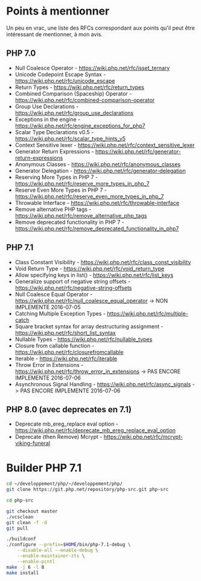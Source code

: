 # Points à mentionner

Un peu en vrac, une liste des RFCs correspondant aux points qu'il peut être intéressant de mentionner,
à mon avis.

## PHP 7.0

 * Null Coalesce Operator - https://wiki.php.net/rfc/isset_ternary
 * Unicode Codepoint Escape Syntax - https://wiki.php.net/rfc/unicode_escape
 * Return Types - https://wiki.php.net/rfc/return_types
 * Combined Comparison (Spaceship) Operator - https://wiki.php.net/rfc/combined-comparison-operator
 * Group Use Declarations - https://wiki.php.net/rfc/group_use_declarations
 * Exceptions in the engine - https://wiki.php.net/rfc/engine_exceptions_for_php7
 * Scalar Type Declarations v0.5 - https://wiki.php.net/rfc/scalar_type_hints_v5
 * Context Sensitive lexer - https://wiki.php.net/rfc/context_sensitive_lexer
 * Generator Return Expressions - https://wiki.php.net/rfc/generator-return-expressions
 * Anonymous Classes - https://wiki.php.net/rfc/anonymous_classes
 * Generator Delegation - https://wiki.php.net/rfc/generator-delegation
 * Reserving More Types in PHP 7 - https://wiki.php.net/rfc/reserve_more_types_in_php_7
 * Reserve Even More Types in PHP 7 - https://wiki.php.net/rfc/reserve_even_more_types_in_php_7
 * Throwable Interface - https://wiki.php.net/rfc/throwable-interface
 * Remove alternative PHP tags - https://wiki.php.net/rfc/remove_alternative_php_tags
 * Remove deprecated functionality in PHP 7 - https://wiki.php.net/rfc/remove_deprecated_functionality_in_php7

## PHP 7.1

 * Class Constant Visibility - https://wiki.php.net/rfc/class_const_visibility
 * Void Return Type - https://wiki.php.net/rfc/void_return_type
 * Allow specifying keys in list() - https://wiki.php.net/rfc/list_keys
 * Generalize support of negative string offsets - https://wiki.php.net/rfc/negative-string-offsets
 * Null Coalesce Equal Operator - https://wiki.php.net/rfc/null_coalesce_equal_operator -> NON IMPLEMENTE 2016-07-05
 * Catching Multiple Exception Types - https://wiki.php.net/rfc/multiple-catch
 * Square bracket syntax for array destructuring assignment - https://wiki.php.net/rfc/short_list_syntax
 * Nullable Types - https://wiki.php.net/rfc/nullable_types
 * Closure from callable function - https://wiki.php.net/rfc/closurefromcallable
 * Iterable - https://wiki.php.net/rfc/iterable
 * Throw Error in Extensions - https://wiki.php.net/rfc/throw_error_in_extensions -> PAS ENCORE IMPLEMENTE 2016-07-06
 * Asynchronous Signal Handling - https://wiki.php.net/rfc/async_signals -> PAS ENCORE IMPLEMENTE 2016-07-06

## PHP 8.0 (avec deprecates en 7.1)

 * Deprecate mb_ereg_replace eval option - https://wiki.php.net/rfc/deprecate_mb_ereg_replace_eval_option
 * Deprecate (then Remove) Mcrypt - https://wiki.php.net/rfc/mcrypt-viking-funeral

# Builder PHP 7.1

```bash
cd ~/developpement/php/~/developpement/php/
git clone https://git.php.net/repository/php-src.git php-src

cd php-src

git checkout master
./vcsclean
git clean -f -d
git pull

./buildconf
./configure --prefix=$HOME/bin/php-7.1-debug \
    --disable-all --enable-debug \
    --enable-maintainer-zts \
    --enable-pcntl
make -j 6 -l 8
make install
```
